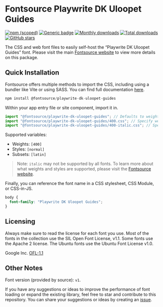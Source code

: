 # Fontsource Playwrite DK Uloopet Guides

[![npm (scoped)](https://img.shields.io/npm/v/@fontsource/playwrite-dk-uloopet-guides?color=brightgreen)](https://www.npmjs.com/package/@fontsource/playwrite-dk-uloopet-guides) [![Generic badge](https://img.shields.io/badge/fontsource-passing-brightgreen)](https://github.com/fontsource/fontsource) [![Monthly downloads](https://badgen.net/npm/dm/@fontsource/playwrite-dk-uloopet-guides)](https://github.com/fontsource/fontsource) [![Total downloads](https://badgen.net/npm/dt/@fontsource/playwrite-dk-uloopet-guides)](https://github.com/fontsource/fontsource) [![GitHub stars](https://img.shields.io/github/stars/fontsource/fontsource.svg?style=social&label=Star)](https://github.com/fontsource/fontsource/stargazers)

The CSS and web font files to easily self-host the “Playwrite DK Uloopet Guides” font. Please visit the main [Fontsource website](https://fontsource.org/fonts/playwrite-dk-uloopet-guides) to view more details on this package.

## Quick Installation

Fontsource offers multiple methods to import the CSS, including using a bundler like Vite or using SASS. You can find full documentation [here](https://fontsource.org/docs/getting-started/introduction).

```javascript
npm install @fontsource/playwrite-dk-uloopet-guides
```

Within your app entry file or site component, import it in.

```javascript
import "@fontsource/playwrite-dk-uloopet-guides"; // Defaults to weight 400
import "@fontsource/playwrite-dk-uloopet-guides/400.css"; // Specify weight
import "@fontsource/playwrite-dk-uloopet-guides/400-italic.css"; // Specify weight and style
```

Supported variables:
- Weights: `[400]`
- Styles: `[normal]`
- Subsets: `[latin]`

> Note: `italic` may not be supported by all fonts. To learn more about what weights and styles are supported, please visit the [Fontsource website](https://fontsource.org/fonts/playwrite-dk-uloopet-guides).

Finally, you can reference the font name in a CSS stylesheet, CSS Module, or CSS-in-JS.

```css
body {
  font-family: "Playwrite DK Uloopet Guides";
}
```

## Licensing
Always make sure to read the license for each font you use. Most of the fonts in the collection use the SIL Open Font License, v1.1. Some fonts use the Apache 2 license. The Ubuntu fonts use the Ubuntu Font License v1.0.

Google Inc.
[OFL-1.1](http://scripts.sil.org/OFL)

## Other Notes
Font version (provided by source): `v1`.

If you have any suggestions or ideas to improve the performance of font loading or expand the existing library, feel free to star and contribute to this repository. You can share your suggestions or ideas by creating an [issue](https://github.com/fontsource/fontsource/issues).